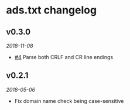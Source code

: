# ads.txt changelog

## v0.3.0
_2018-11-08_

 * [#4](https://github.com/perry-mitchell/ads.txt/issues/4) Parse both CRLF and CR line endings

## v0.2.1
_2018-05-06_

 * Fix domain name check being case-sensitive
